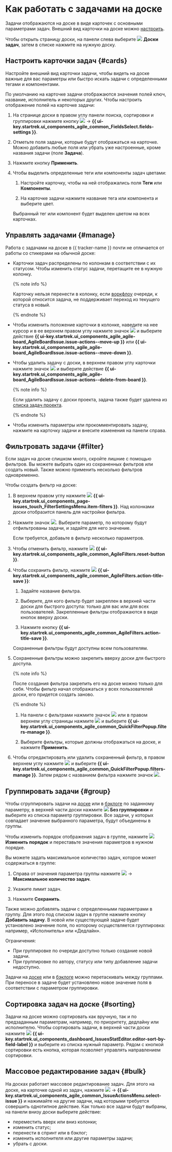 # Как работать с задачами на доске

Задачи отображаются на доске в виде карточек с основными параметрами задач. Внешний вид карточки на доске можно [настроить](#cards).

Чтобы открыть страницу доски, на панели слева выберите ![](../../_assets/tracker/svg/boards.svg)&nbsp;**Доски задач**, затем в списке нажмите на нужную доску.

## Настроить карточки задач {#cards}

Настройте внешний вид карточки задачи, чтобы видеть на доске важные для вас параметры или быстро искать задачи с определенными тегами и компонентами.

По умолчанию на карточке задачи отображаются значения полей ключ, название, исполнитель и некоторых других. Чтобы настроить отображение полей на карточке задачи:

1. На странице доски в правом углу панели поиска, сортировки и группировки нажмите кнопку ![](../../_assets/tracker/svg/actions.svg) → **{{ ui-key.startrek.ui_components_agile_common_FieldsSelect.fields-settings }}**.

1. Отметьте поля задачи, которые будут отображаться на карточке. Можно добавить любые поля или убрать уже настроенные, кроме названия задачи (поле **Задача**).

1. Нажмите кнопку **Применить**.

1. Чтобы выделить определенные теги или компоненты задач цветами:
   
   1. Настройте карточку, чтобы на ней отображались поля **Теги** или **Компоненты**.
   
   2. На карточке задачи нажмите название тега или компонента и выберите цвет.
   
   Выбранный тег или компонент будет выделен цветом на всех карточках.

## Управлять задачами {#manage}

Работа с задачами на доске в {{ tracker-name }} почти не отличается от работы со стикерами на обычной доске:

* Карточки задач распределены по колонкам в соответствии с их статусом. Чтобы изменить статус задачи, перетащите ее в нужную колонку. 

  {% note info %}
  
  Карточку нельзя перенести в колонку, если [воркфлоу](./workflow.md) очереди, к которой относится задача, не поддерживает переход из текущего статуса в новый.

  {% endnote %}

* Чтобы изменить положение карточки в колонке, наведите на нее курсор и в ее верхнем правом углу нажмите значок ![](../../_assets/tracker/svg/actions.svg) и выберите действие **{{ ui-key.startrek.ui_components_agile_agile-board_AgileBoardIssue.issue-actions--move-up }}** или **{{ ui-key.startrek.ui_components_agile_agile-board_AgileBoardIssue.issue-actions--move-down }}**.

* Чтобы удалить задачу с доски, в верхнем правом углу карточки нажмите значок ![](../../_assets/tracker/svg/actions.svg) и выберите действие **{{ ui-key.startrek.ui_components_agile_agile-board_AgileBoardIssue.issue-actions--delete-from-board }}**. 

  {% note info %}
  
  Если удалить задачу с доски проекта, задача также будет удалена из [списка задач проекта](project-list.md).

  {% endnote %}
 
* Чтобы изменить параметры или прокомментировать задачу, нажмите на карточку задачи и внесите изменения на панели справа.

## Фильтровать задачи {#filter}

Если задач на доске слишком много, скройте лишние с помощью фильтров. Вы можете выбрать один из сохраненных фильтров или создать новый. Также можно применить несколько фильтров одновременно. 

Чтобы создать фильтр на доске:

1. В верхнем правом углу нажмите ![](../../_assets/tracker/svg/filter.svg)&nbsp;**{{ ui-key.startrek.ui_components_page-issues_touch_FilterSettingsMenu.item-filters }}**. Над колонками доски отобразится панель для настройки фильтра. 

1. Нажмите значок ![](../../_assets/tracker/svg/add-filter.svg). Выберите параметр, по которому будут отфильтрованы задачи, и задайте для него значение. 

   Если требуется, добавьте в фильтр несколько параметров.

1. Чтобы отменить фильтр, нажмите ![](../../_assets/tracker/svg/clear-filter.svg)&nbsp;**{{ ui-key.startrek.ui_components_agile_common_AgileFilters.reset-button }}**.

1. Чтобы сохранить фильтр, нажмите ![](../../_assets/tracker/svg/save-filter.svg)&nbsp;**{{ ui-key.startrek.ui_components_agile_common_AgileFilters.action-title-save }}**:
 
   1. Задайте название фильтра.
   
   1. Выберите, для кого фильтр будет закреплен в верхней части доски для быстрого доступа: только для вас или для всех пользователей. Закрепленные фильтры отображаются в виде кнопок вверху доски.
   
   1. Нажмите кнопку **{{ ui-key.startrek.ui_components_agile_common_AgileFilters.action-title-save }}**.

   Сохраненные фильтры будут доступны всем пользователям.

1. Сохраненные фильтры можно закрепить вверху доски для быстрого доступа.

   {% note info %}

   После создания фильтра закрепить его на доске можно только для себя. Чтобы фильтр начал отображаться у всех пользователей доски, его придется создать заново.

   {% endnote %}
   
   1. На панели с фильтрами нажмите значок ![](../../_assets/tracker/svg/settings.svg) или в правом верхнем углу страницы нажмите ![](../../_assets/horizontal-ellipsis.svg) и выберите **{{ ui-key.startrek.ui_components_agile_common_QuickFilterPopup.filters-manage }}**. 
   
   1. Выберите фильтры, которые должны отображаться на доске, и нажмите **Применить**.

1. Чтобы отредактировать или удалить сохраненный фильтр, в правом верхнем углу нажмите ![](../../_assets/horizontal-ellipsis.svg) и выберите **{{ ui-key.startrek.ui_components_agile_common_QuickFilterPopup.filters-manage }}**. Затем рядом с названием фильтра нажмите значок ![](../../_assets/tracker/svg/settings.svg).

## Группировать задачи {#group}

Чтобы сгруппировать задачи на [доске](agile-new.md) или в [бэклоге](backlog.md) по заданному параметру, в верхней части доски нажмите ![](../../_assets/tracker/svg/group.svg)&nbsp;**Без группировки** и выберите из списка параметр группировки. Все задачи, у которых совпадает значение выбранного параметра, будут объединены в группы.

Чтобы изменить порядок отображения задач в группе, нажмите ![](../../_assets/tracker/svg/set-order.svg) **Изменить порядок** и переставьте значения параметров в нужном порядке.

Вы можете задать максимальное количество задач, которое может содержаться в группе:

1. Справа от значения параметра группы нажмите ![](../../_assets/tracker/svg/actions.svg) → **Максимальное количество задач**.

1. Укажите лимит задач.

1. Нажмите **Сохранить**.

Также можно добавлять задачи с определенными параметрами в группу. Для этого под списком задач в группе нажмите кнопку **Добавить задачу**. В новой или существующей задаче будет установлено значение поля, по которому осуществляется группировка: например, «Исполнитель» или «Дедлайн». 

Ограничения:
* При группировке по очереди доступно только создание новой задачи.
* При группировке по автору, статусу или типу добавление задачи недоступно.

Задачи на [доске](agile-new.md) или в [бэклоге](backlog.md) можно перетаскивать между группами. При переносе в задаче будет установлено новое значение поля в соответствии с параметром группировки. 

## Сортировка задач на доске {#sorting}

Задачи на доске можно сортировать как вручную, так и по предзаданным параметрам, например, по приоритету, дедлайну или исполнителю. Чтобы сортировать задачи, в верхней части доски нажмите ![](../../_assets/tracker/svg/sorting.svg)&nbsp;**{{ ui-key.startrek.ui_components_dashboard_IssuesStatEditor.editor-sort-by-field-label }}** и выберите из списка нужный параметр. Рядом с кнопкой сортировки есть кнопка, которая позволяет управлять направлением сортировки.

## Массовое редактирование задач {#bulk}

На досках работает массовое редактирование задач. Для этого на доске, на карточке одной из задач, нажмите ![](../../_assets/tracker/svg/actions.svg) → **{{ ui-key.startrek.ui_components_agile_common_IssueActionsMenu.select-issue }}** и нажимайте на другие задачи, над которыми требуется совершить однотипное действие. Как только все задачи будут выбраны, на панели внизу доски выберите действие:

* переместить вверх или вниз колонки;
* изменить статус;
* перенести в спринт или в бэклог;
* изменить исполнителя или другие параметры задачи;
* убрать с доски.